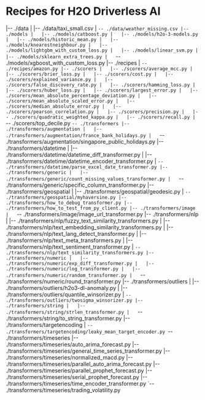 # Recipes for H2O Driverless AI

|-- ./data
|   |-- ./data/taxi_small.csv
|   `-- ./data/weather_missing.csv
|-- ./models
|   |-- ./models/catboost.py
|   |-- ./models/h2o-3-models.py
|   |-- ./models/historic_mean.py
|   |-- ./models/knearestneighbour.py
|   |-- ./models/lightgbm_with_custom_loss.py
|   |-- ./models/linear_svm.py
|   |-- ./models/sklearn_extra_trees.py
|   `-- ./models/xgboost_with_custom_loss.py
|-- ./recipes
|   `-- ./recipes/amazon.py
|-- ./scorers
|   |-- ./scorers/average_mcc.py
|   |-- ./scorers/brier_loss.py
|   |-- ./scorers/cost.py
|   |-- ./scorers/explained_variance.py
|   |-- ./scorers/false_discovery_rate.py
|   |-- ./scorers/hamming_loss.py
|   |-- ./scorers/huber_loss.py
|   |-- ./scorers/largest_error.py
|   |-- ./scorers/mean_absolute_percentage_deviation.py
|   |-- ./scorers/mean_absolute_scaled_error.py
|   |-- ./scorers/median_absolute_error.py
|   |-- ./scorers/pearson_correlation.py
|   |-- ./scorers/precision.py
|   |-- ./scorers/quadratic_weighted_kappa.py
|   |-- ./scorers/recall.py
|   `-- ./scorers/top_decile.py
`-- ./transformers
    |-- ./transformers/augmentation
    |   |-- ./transformers/augmentation/france_bank_holidays.py
    |   `-- ./transformers/augmentation/singapore_public_holidays.py
    |-- ./transformers/datetime
    |   |-- ./transformers/datetime/datetime_diff_transformer.py
    |   |-- ./transformers/datetime/datetime_encoder_transformer.py
    |   `-- ./transformers/datetime/parse_excel_date_transformer.py
    |-- ./transformers/generic
    |   |-- ./transformers/generic/count_missing_values_transformer.py
    |   `-- ./transformers/generic/specific_column_transformer.py
    |-- ./transformers/geospatial
    |   |-- ./transformers/geospatial/geodesic.py
    |   `-- ./transformers/geospatial/myhaversine.py
    |-- ./transformers/how_to_debug_transformer.py
    |-- ./transformers/how_to_test_from_py_client.py
    |-- ./transformers/image
    |   `-- ./transformers/image/image_url_transformer.py
    |-- ./transformers/nlp
    |   |-- ./transformers/nlp/fuzzy_text_similarity_transformers.py
    |   |-- ./transformers/nlp/text_embedding_similarity_transformers.py
    |   |-- ./transformers/nlp/text_lang_detect_transformer.py
    |   |-- ./transformers/nlp/text_meta_transformers.py
    |   |-- ./transformers/nlp/text_sentiment_transformer.py
    |   `-- ./transformers/nlp/text_similarity_transformers.py
    |-- ./transformers/numeric
    |   |-- ./transformers/numeric/exp_diff_transformer.py
    |   |-- ./transformers/numeric/log_transformer.py
    |   |-- ./transformers/numeric/random_transformer.py
    |   `-- ./transformers/numeric/round_transformer.py
    |-- ./transformers/outliers
    |   |-- ./transformers/outliers/h2o3-dl-anomaly.py
    |   |-- ./transformers/outliers/quantile_winsorizer.py
    |   `-- ./transformers/outliers/twosigma_winsorizer.py
    |-- ./transformers/string
    |   |-- ./transformers/string/strlen_transformer.py
    |   `-- ./transformers/string/to_string_transformer.py
    |-- ./transformers/targetencoding
    |   `-- ./transformers/targetencoding/leaky_mean_target_encoder.py
    `-- ./transformers/timeseries
        |-- ./transformers/timeseries/auto_arima_forecast.py
        |-- ./transformers/timeseries/general_time_series_transformer.py
        |-- ./transformers/timeseries/normalized_macd.py
        |-- ./transformers/timeseries/parallel_auto_arima_forecast.py
        |-- ./transformers/timeseries/parallel_prophet_forecast.py
        |-- ./transformers/timeseries/serial_prophet_forecast.py
        |-- ./transformers/timeseries/time_encoder_transformer.py
        `-- ./transformers/timeseries/trading_volatility.py